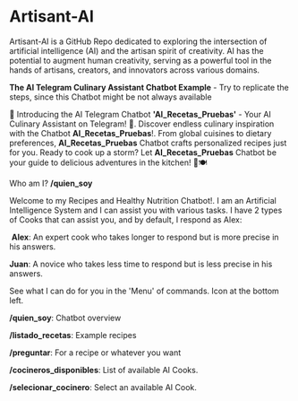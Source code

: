 # Artisant-AI
Artisant-AI is a GitHub Repo dedicated to exploring the intersection of artificial intelligence (AI) and the artisan spirit of creativity. 
AI has the potential to augment human creativity, serving as a powerful tool in the hands of artisans, creators, and innovators across various domains.

**The AI Telegram Culinary Assistant Chatbot Example** - Try to replicate the steps, since this Chatbot might be not always available

🍳 Introducing the AI Telegram Chatbot **'AI_Recetas_Pruebas'** - Your AI Culinary Assistant on Telegram! 🤖. Discover endless culinary inspiration with the Chatbot **AI_Recetas_Pruebas**!. From global cuisines to dietary preferences, **AI_Recetas_Pruebas** Chatbot crafts personalized recipes just for you. Ready to cook up a storm? Let **AI_Recetas_Pruebas** Chatbot be your guide to delicious adventures in the kitchen! 🌟🍽️

Who am I? **/quien_soy**

Welcome to my Recipes and Healthy Nutrition Chatbot!. I am an Artificial Intelligence System and I can assist you with various tasks. I have 2 types of Cooks that can assist you, and by default, I respond as Alex:

 &nbsp;**Alex**: An expert cook who takes longer to respond but is more precise in his answers.
  
  **Juan**: A novice who takes less time to respond but is less precise in his answers.

See what I can do for you in the 'Menu' of commands. Icon at the bottom left.

  **/quien_soy**: Chatbot overview
  
  **/listado_recetas**: Example recipes
  
  **/preguntar**: For a recipe or whatever you want
  
  **/cocineros_disponibles**: List of available AI Cooks.
  
  **/selecionar_cocinero**: Select an available AI Cook.










